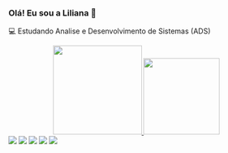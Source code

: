 ### Olá! Eu sou a Liliana 👋


💻 Estudando Analise e Desenvolvimento de Sistemas (ADS)

<div align="center">
  <a href="https://github.com/LilianaTomaz">
  <img height="175em" src="https://github-readme-stats.vercel.app/api?username=LilianaTomaz&show_icons=true&theme=radical&include_all_commits=true&count_private=true"/>
    
    
    
    
  <img height="150em" src="https://github-readme-stats.vercel.app/api/top-langs/?username=LilianaTomaz&layout=compact&langs_count=7&theme=radical"/>
</div>
  
  
  <div> 
    <a href="https://www.instagram.com/lilithtomaz/" target="_blank"><img src="https://img.shields.io/badge/-Instagram-%23E4405F?style=for-the-badge&logo=instagram&logoColor=white" target="_blank"></a>
 	<a href="https://www.twitch.tv/lilithtomaz" target="_blank"><img src="https://img.shields.io/badge/Twitch-9146FF?style=for-the-badge&logo=twitch&logoColor=white" target="_blank"></a>
 <a href="https://discord.gg/qM2sfbK9nU" target="_blank"><img src="https://img.shields.io/badge/Discord-7289DA?style=for-the-badge&logo=discord&logoColor=white" target="_blank"></a> 
  <a href = "mailto:liliana_tomaz@hotmail.com"><img src="https://img.shields.io/badge/-Gmail-%23333?style=for-the-badge&logo=gmail&logoColor=white" target="_blank"></a>
  <a href="https://www.linkedin.com/in/liliana-tomaz-097297232/" target="_blank"><img src="https://img.shields.io/badge/-LinkedIn-%230077B5?style=for-the-badge&logo=linkedin&logoColor=white" target="_blank"></a>
  </div>
